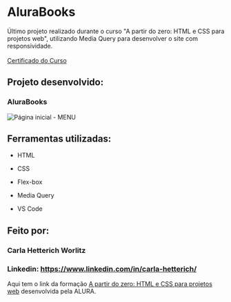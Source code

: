 # AluraBooks
Último projeto realizado durante o curso "A partir do zero: HTML e CSS para projetos web", utilizando Media Query para desenvolver o site com responsividade. <br>
<br>
[Certificado do Curso](https://cursos.alura.com.br/degree/certificate/f4af562a-1833-4576-8528-d0e967be4157)
<br>

<h2> Projeto desenvolvido: </h2>

<h3>AluraBooks</h3>

![Página inicial - MENU](https://github.com/cahetterich/ALURA_HTML-CSS/assets/148469247/dd8b5d84-a372-4230-8ce0-c46ec640273e)

## Ferramentas utilizadas:

* HTML

* CSS

* Flex-box

* Media Query

* VS Code

## Feito por:

### Carla Hetterich Worlitz

### Linkedin: https://www.linkedin.com/in/carla-hetterich/

Aqui tem o link da formação [A partir do zero: HTML e CSS para projetos web](https://cursos.alura.com.br/formacao-html-css) desenvolvida pela ALURA.

